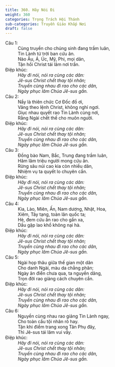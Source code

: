 ```yaml
---
title: 360. Hãy Nói Đi
weight: 360
categories: Trọng Trách Hội Thánh
sub-categories: Truyền Giáo Khắp Nơi
draft: false
---
```

<dl><dt>Câu 1:</dt><dd data-verse="1">Cùng truyền cho chúng sinh đang trầm luân, <br/>Tin Lành từ trời ban cứu ân. <br/>Nào Âu, Á, Úc, Mỹ, Phi, mọi dân, <br/>Tận hồi Christ tái lâm nơi trần. </dd><dt>Điệp khúc:</dt><dd data-chorus="1"><em>Hãy đi nói, nói ra cùng các dân: <br/>Jê-sus Christ chết thay tội nhân; <br/>Truyền cùng nhau đi rao cho các dân, <br/>Ngày phục lâm Chúa Jê-sus gần. </em></dd><dt>Câu 2:</dt><dd data-verse="2">Nầy là thiên chức Cơ Đốc đồ ơi, <br/>Vâng theo lệnh Christ, không nghỉ ngơi. <br/>Giục nhau quyết rao Tin Lành cùng nơi, <br/>Rằng Ngài chết thế cho muôn người. </dd><dt>Điệp khúc:</dt><dd data-chorus="1"><em>Hãy đi nói, nói ra cùng các dân: <br/>Jê-sus Christ chết thay tội nhân; <br/>Truyền cùng nhau đi rao cho các dân, <br/>Ngày phục lâm Chúa Jê-sus gần. </em></dd><dt>Câu 3:</dt><dd data-verse="3">Đồng bào Nam, Bắc, Trung đang trầm luân, <br/>Hăm lăm triệu người mong cứu ân. <br/>Rừng sâu núi cao kia còn nhiều dân, <br/>Nhiệm vụ ta quyết lo chuyên cần. </dd><dt>Điệp khúc:</dt><dd data-chorus="1"><em>Hãy đi nói, nói ra cùng các dân: <br/>Jê-sus Christ chết thay tội nhân; <br/>Truyền cùng nhau đi rao cho các dân, <br/>Ngày phục lâm Chúa Jê-sus gần. </em></dd><dt>Câu 4:</dt><dd data-verse="4">Kìa, Lào, Miên, Ấn, Nam dương, Nhật, Hoa, <br/> Xiêm, Tây tạng, toàn lân quốc ta; <br/>Hè, đem cứu ân rao cho gần xa, <br/>Dầu gặp lao khổ không nại hà. </dd><dt>Điệp khúc:</dt><dd data-chorus="1"><em>Hãy đi nói, nói ra cùng các dân: <br/>Jê-sus Christ chết thay tội nhân; <br/>Truyền cùng nhau đi rao cho các dân, <br/>Ngày phục lâm Chúa Jê-sus gần. </em></dd><dt>Câu 5:</dt><dd data-verse="5">Ngài họp thâu giữa thế gian một dân <br/>Cho danh Ngài, màu da chẳng phân; <br/>Ngày ân điển chưa qua, ta nguyền dâng, <br/>Trọn đời rao giảng cách chuyên cần. </dd><dt>Điệp khúc:</dt><dd data-chorus="1"><em>Hãy đi nói, nói ra cùng các dân: <br/>Jê-sus Christ chết thay tội nhân; <br/>Truyền cùng nhau đi rao cho các dân, <br/>Ngày phục lâm Chúa Jê-sus gần. </em></dd><dt>Câu 6:</dt><dd data-verse="6">Nguyền cùng nhau rao giảng Tin Lành ngay, <br/>Cho toàn cầu tội nhân rõ hay. <br/>Tận khi điểm trang xong Tân Phụ đây, <br/>Thì Jê-sus tái lâm vui vầy. </dd><dt>Điệp khúc:</dt><dd data-chorus="1"><em>Hãy đi nói, nói ra cùng các dân: <br/>Jê-sus Christ chết thay tội nhân; <br/>Truyền cùng nhau đi rao cho các dân, <br/>Ngày phục lâm Chúa Jê-sus gần. </em></dd></dl>